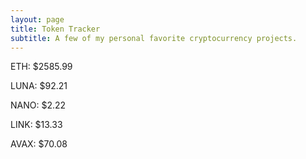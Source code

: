 ```yaml
---
layout: page
title: Token Tracker
subtitle: A few of my personal favorite cryptocurrency projects.
---
```


<!--BEGINCRYPTOINPUT-->
ETH: $2585.99

LUNA: $92.21

NANO: $2.22

LINK: $13.33

AVAX: $70.08

<!--ENDCRYPTOINPUT-->
